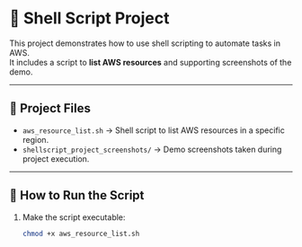 # 🐚 Shell Script Project

This project demonstrates how to use shell scripting to automate tasks in AWS.  
It includes a script to **list AWS resources** and supporting screenshots of the demo.

---

## 📂 Project Files
- `aws_resource_list.sh` → Shell script to list AWS resources in a specific region.  
- `shellscript_project_screenshots/` → Demo screenshots taken during project execution.  

---

## 🚀 How to Run the Script
1. Make the script executable:
   ```bash
   chmod +x aws_resource_list.sh
